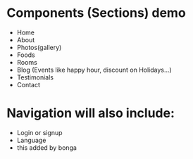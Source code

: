 # Components (Sections) demo

- Home
- About
- Photos(gallery)
- Foods
- Rooms
- Blog (Events like happy hour, discount on Holidays...)
- Testimonials
- Contact

# Navigation will also include:

- Login or signup
- Language
- this added by bonga
